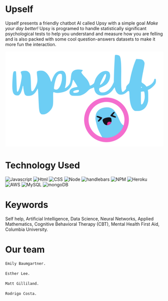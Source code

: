 # Upself
Upself presents a friendly chatbot AI called Upsy with a simple goal *Make your day better!*
Upsy is programed to handle statistically significant psychological tests to help you understand and measure how you are felling and is also packed with some cool question-answers datasets to make it more fun the interaction.

<p align="center">
<img src="./src/assets/images/logo_upself.svg" />
</p>

# Technology Used
![Javascript](https://img.shields.io/badge/Javascript-code-blue.svg)
![Html](https://img.shields.io/badge/HTML-language-blue.svg)
![CSS](https://img.shields.io/badge/CSS-language-blue.svg)
![Node](https://img.shields.io/badge/Node.js-server-red.svg)
![handlebars](https://img.shields.io/badge/Handlebars-templating-red.svg)
![NPM](https://img.shields.io/badge/npm-package%20manager-red.svg)
![Heroku](https://img.shields.io/badge/Heroku-host-green.svg)
![AWS](https://img.shields.io/badge/AWS-host-green.svg)
![MySQL](https://img.shields.io/badge/mySQL-database-yellow.svg)
![mongoDB](https://img.shields.io/badge/mongoDB-database-yellow.svg)

# Keywords
Self help, Artificial Intelligence, Data Science, Neural Networks, Applied Mathematics, Cognitive Behavioral Therapy (CBT), Mental Health First Aid, Columbia University.

# Our team
    Emily Baumgartner.

    Esther Lee.

    Matt Gilliland.

    Rodrigo Costa.
